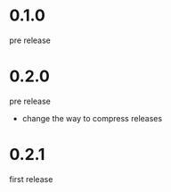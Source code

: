 # 0.1.0
pre release

# 0.2.0
pre release

- change the way to compress releases

# 0.2.1
first release
